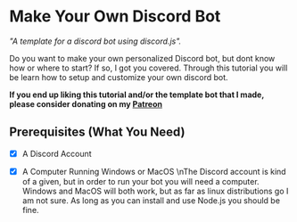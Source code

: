 # Make Your Own Discord Bot
*"A template for a discord bot using discord.js".*

Do you want to make your own personalized Discord bot, but dont know how or where to start?
If so, I got you covered. Through this tutorial you will be learn how to setup and customize your own discord bot. 

__If you end up liking this tutorial and/or the template bot that I made, please consider donating on my [Patreon](https://patreon.com/corenebula)__

## Prerequisites (What You Need)
- [X] A Discord Account
- [X] A Computer Running Windows or MacOS
\nThe Discord account is kind of a given, but in order to run your bot you will need a computer. Windows and MacOS will both work, but as far as linux distributions go I am not sure. As long as you can install and use Node.js you should be fine.

